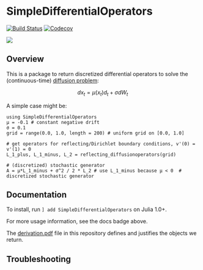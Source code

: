 # SimpleDifferentialOperators

[![Build Status](https://travis-ci.com/QuantEcon/SimpleDifferentialOperators.jl.svg?branch=master)](https://travis-ci.com/QuantEcon/SimpleDifferentialOperators.jl)
[![Codecov](https://codecov.io/gh/QuantEcon/SimpleDifferentialOperators.jl/branch/master/graph/badge.svg)](https://codecov.io/gh/QuantEcon/SimpleDifferentialOperators.jl)

[![](https://img.shields.io/badge/docs-blue.svg)](https://QuantEcon.github.io/SimpleDifferentialOperators.jl/latest)

## Overview

This is a package to return discretized differential operators to solve the (continuous-time) [diffusion problem](www.princeton.edu/~moll/HACTproject/option_simple.pdf):

```math
d x_t = μ(x_t) d_t + σ dW_t  
```

A simple case might be:

```
using SimpleDifferentialOperators
μ = -0.1 # constant negative drift
σ = 0.1
grid = range(0.0, 1.0, length = 200) # uniform grid on [0.0, 1.0]

# get operators for reflecting/Dirichlet boundary conditions, v'(0) = v'(1) = 0
L_1_plus, L_1_minus, L_2 = reflecting_diffusionoperators(grid)

# (discretized) stochastic generator 
A = μ*L_1_minus + σ^2 / 2 * L_2 # use L_1_minus because μ < 0  # discretized stochastic generator
```

## Documentation

To install, run `] add SimpleDifferentialOperators` on Julia 1.0+.

For more usage information, see the docs badge above.

The [derivation.pdf](docs/tex/derivation.pdf) file in this repository defines and justifies the objects we return.

## Troubleshooting
